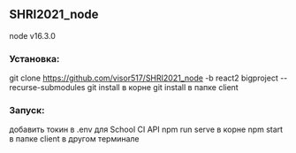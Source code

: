 ## SHRI2021_node
node v16.3.0

### Установка:
git clone https://github.com/visor517/SHRI2021_node -b react2 bigproject --recurse-submodules
git install в корне
git install в папке client

### Запуск:
добавить токин в .env для School CI API
npm run serve в корне
npm start в папке client в другом терминале
 
